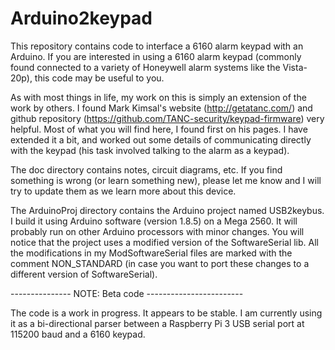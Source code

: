 # Arduino2keypad
This repository contains code to interface a 6160 alarm keypad with an Arduino.  If you are interested in using a 6160 alarm keypad (commonly found connected to a variety of Honeywell alarm systems like the Vista-20p), this code may be useful to you.

As with most things in life, my work on this is simply an extension of the work by others.  I found Mark Kimsal's website (http://getatanc.com/) and github repository (https://github.com/TANC-security/keypad-firmware) very helpful.  Most of what you will find here, I found first on his pages.  I have extended it a bit, and worked out some details of communicating directly with the keypad (his task involved talking to the alarm as a keypad).

The doc directory contains notes, circuit diagrams, etc.  If you find something is wrong (or learn something new), please let me know and I will try to update them as we learn more about this device.

The ArduinoProj directory contains the Arduino project named USB2keybus.  I build it using Arduino software (version 1.8.5) on a Mega 2560.  It will probably run on other Arduino processors with minor changes.  You will notice that the project uses a modified version of the SoftwareSerial lib.  All the modifications in my ModSoftwareSerial files are marked with the comment NON_STANDARD (in case you want to port these changes to a different version of SoftwareSerial).

--------------- NOTE: Beta code ------------------------

The code is a work in progress.  It appears to be stable.  I am currently using it as a bi-directional parser between a Raspberry Pi 3 USB serial port at 115200 baud and a 6160 keypad.

